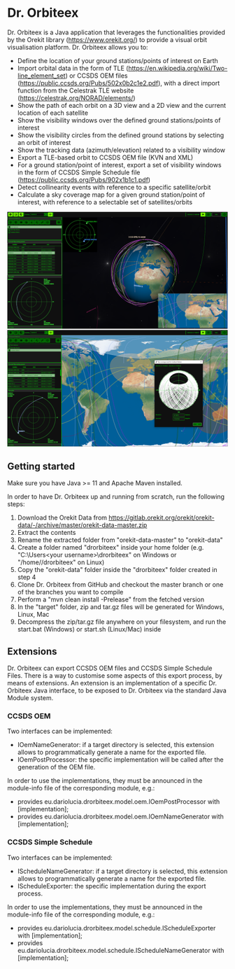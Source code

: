 # Dr. Orbiteex

Dr. Orbiteex is a Java application that leverages the functionalities provided 
by the Orekit library (https://www.orekit.org/) to provide a visual orbit 
visualisation platform.
Dr. Orbiteex allows you to:
- Define the location of your ground stations/points of interest on Earth
- Import orbital data in the form of TLE (https://en.wikipedia.org/wiki/Two-line_element_set) or CCSDS OEM files (https://public.ccsds.org/Pubs/502x0b2c1e2.pdf), with a direct import
function from the Celestrak TLE website (https://celestrak.org/NORAD/elements/)
- Show the path of each orbit on a 3D view and a 2D view and the current location of each 
satellite
- Show the visibility windows over the defined ground stations/points of interest
- Show the visibility circles from the defined ground stations by selecting an orbit of 
interest
- Show the tracking data (azimuth/elevation) related to a visibility window
- Export a TLE-based orbit to CCSDS OEM file (KVN and XML)
- For a ground station/point of interest, export a set of visibility windows in the form of
CCSDS Simple Schedule file (https://public.ccsds.org/Pubs/902x1b1c1.pdf)
- Detect collinearity events with reference to a specific satellite/orbit
- Calculate a sky coverage map for a given ground station/point of interest, with reference to a selectable set of satellites/orbits

![AND](img/drorbiteex1.png "Dr. Orbiteex main window")
![AND](img/drorbiteex2.png "Dr. Orbiteex sky coverage and map view")

## Getting started
Make sure you have Java >= 11 and Apache Maven installed.

In order to have Dr. Orbiteex up and running from scratch, run the following steps:
1. Download the Orekit Data from https://gitlab.orekit.org/orekit/orekit-data/-/archive/master/orekit-data-master.zip
2. Extract the contents
3. Rename the extracted folder from "orekit-data-master" to "orekit-data"
4. Create a folder named "drorbiteex" inside your home folder (e.g. "C:\Users\<your username>\drorbiteex" on Windows or "/home/<your username>/drorbiteex" on Linux)
5. Copy the "orekit-data" folder inside the "drorbiteex" folder created in step 4
6. Clone Dr. Orbiteex from GitHub and checkout the master branch or one of the branches you want to compile
7. Perform a "mvn clean install -Prelease" from the fetched version
8. In the "target" folder, zip and tar.gz files will be generated for Windows, Linux, Mac
9. Decompress the zip/tar.gz file anywhere on your filesystem, and run the start.bat (Windows) or start.sh (Linux/Mac) inside

## Extensions
Dr. Orbiteex can export CCSDS OEM files and CCSDS Simple Schedule Files. There is a way to customise some aspects of this 
export process, by means of extensions. An extension is an implementation of a specific Dr. Orbiteex Java interface, to be
exposed to Dr. Orbiteex via the standard Java Module system.

### CCSDS OEM
Two interfaces can be implemented:

- IOemNameGenerator: if a target directory is selected, this extension allows to programmatically generate a name for the exported file. 
- IOemPostProcessor: the specific implementation will be called after the generation of the OEM file. 

In order to use the implementations, they must be announced in the module-info file of the corresponding module, e.g.:

- provides eu.dariolucia.drorbiteex.model.oem.IOemPostProcessor with [implementation];
- provides eu.dariolucia.drorbiteex.model.oem.IOemNameGenerator with [implementation];

### CCSDS Simple Schedule
Two interfaces can be implemented:

- IScheduleNameGenerator: if a target directory is selected, this extension allows to programmatically generate a name for the exported file.
- IScheduleExporter: the specific implementation during the export process. 

In order to use the implementations, they must be announced in the module-info file of the corresponding module, e.g.:

- provides eu.dariolucia.drorbiteex.model.schedule.IScheduleExporter with [implementation];
- provides eu.dariolucia.drorbiteex.model.schedule.IScheduleNameGenerator with [implementation];

